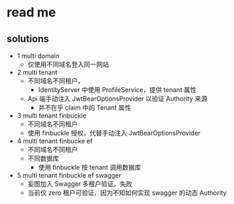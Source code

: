 # read me

## solutions
- 1 multi domain
  - 仅使用不同域名登入同一网站
- 2 multi tenant
  - 不同域名不同租户，
    - IdentityServer 中使用 ProfileService，提供 tenant 属性
  - Api 端手动注入 JwtBearOptionsProvider 以验证 Authority 来源
    - 并不在乎 claim 中的 Tenant 属性
- 3 multi tenant finbuckle
  - 不同域名不同租户
  - 使用 finbuckle 授权，代替手动注入 JwtBearOptionsProvider 
- 4 multi tenant finbucke ef
  - 不同域名不同租户
  - 不同数据库
    - 使用 finbuckle 按 tenant 调用数据库
- 5 multi tenant finbuckle ef swagger
  - 妄图加入 Swagger 多租户验证，失败
  - 当前仅 zero 租户可验证，因为不知如何实现 swagger 的动态 Authority
